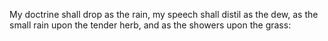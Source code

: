 My doctrine shall drop as the rain, my speech shall distil as the dew, as the small rain upon the tender herb, and as the showers upon the grass:
